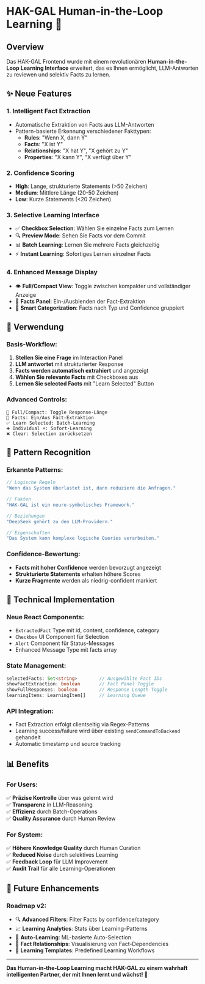 # HAK-GAL Human-in-the-Loop Learning 🧠

## Overview

Das HAK-GAL Frontend wurde mit einem revolutionären **Human-in-the-Loop Learning Interface** erweitert, das es Ihnen ermöglicht, LLM-Antworten zu reviewen und selektiv Facts zu lernen.

## ✨ Neue Features

### 1. **Intelligent Fact Extraction**
- Automatische Extraktion von Facts aus LLM-Antworten
- Pattern-basierte Erkennung verschiedener Fakttypen:
  - **Rules**: "Wenn X, dann Y"
  - **Facts**: "X ist Y" 
  - **Relationships**: "X hat Y", "X gehört zu Y"
  - **Properties**: "X kann Y", "X verfügt über Y"

### 2. **Confidence Scoring**
- **High**: Lange, strukturierte Statements (>50 Zeichen)
- **Medium**: Mittlere Länge (20-50 Zeichen)  
- **Low**: Kurze Statements (<20 Zeichen)

### 3. **Selective Learning Interface**
- ✅ **Checkbox Selection**: Wählen Sie einzelne Facts zum Lernen
- 🔍 **Preview Mode**: Sehen Sie Facts vor dem Commit  
- 📊 **Batch Learning**: Lernen Sie mehrere Facts gleichzeitig
- ⚡ **Instant Learning**: Sofortiges Lernen einzelner Facts

### 4. **Enhanced Message Display**
- 👁️ **Full/Compact View**: Toggle zwischen kompakter und vollständiger Anzeige
- 🧠 **Facts Panel**: Ein-/Ausblenden der Fact-Extraktion
- 🎯 **Smart Categorization**: Facts nach Typ und Confidence gruppiert

## 🚀 Verwendung

### Basis-Workflow:
1. **Stellen Sie eine Frage** im Interaction Panel
2. **LLM antwortet** mit strukturierter Response
3. **Facts werden automatisch extrahiert** und angezeigt
4. **Wählen Sie relevante Facts** mit Checkboxes aus
5. **Lernen Sie selected Facts** mit "Learn Selected" Button

### Advanced Controls:
```
🔘 Full/Compact: Toggle Response-Länge
🧠 Facts: Ein/Aus Fact-Extraktion  
✅ Learn Selected: Batch-Learning
➕ Individual +: Sofort-Learning
❌ Clear: Selection zurücksetzen
```

## 🎯 Pattern Recognition

### Erkannte Patterns:
```javascript
// Logische Regeln
"Wenn das System überlastet ist, dann reduziere die Anfragen."

// Fakten  
"HAK-GAL ist ein neuro-symbolisches Framework."

// Beziehungen
"DeepSeek gehört zu den LLM-Providern."

// Eigenschaften
"Das System kann komplexe logische Queries verarbeiten."
```

### Confidence-Bewertung:
- **Facts mit hoher Confidence** werden bevorzugt angezeigt
- **Strukturierte Statements** erhalten höhere Scores
- **Kurze Fragmente** werden als niedrig-confident markiert

## 🔧 Technical Implementation

### Neue React Components:
- `ExtractedFact` Type mit id, content, confidence, category
- `Checkbox` UI Component für Selection
- `Alert` Component für Status-Messages
- Enhanced Message Type mit facts array

### State Management:
```typescript
selectedFacts: Set<string>        // Ausgewählte Fact IDs
showFactExtraction: boolean       // Fact Panel Toggle  
showFullResponses: boolean        // Response Length Toggle
learningItems: LearningItem[]     // Learning Queue
```

### API Integration:
- Fact Extraction erfolgt clientseitig via Regex-Patterns
- Learning success/failure wird über existing `sendCommandToBackend` gehandelt
- Automatic timestamp und source tracking

## 📊 Benefits

### For Users:
✅ **Präzise Kontrolle** über was gelernt wird  
✅ **Transparenz** in LLM-Reasoning  
✅ **Effizienz** durch Batch-Operations  
✅ **Quality Assurance** durch Human Review

### For System:
✅ **Höhere Knowledge Quality** durch Human Curation  
✅ **Reduced Noise** durch selektives Learning  
✅ **Feedback Loop** für LLM Improvement  
✅ **Audit Trail** für alle Learning-Operationen

## 🚀 Future Enhancements

### Roadmap v2:
- 🔍 **Advanced Filters**: Filter Facts by confidence/category
- 📈 **Learning Analytics**: Stats über Learning-Patterns  
- 🤖 **Auto-Learning**: ML-basierte Auto-Selection
- 🔗 **Fact Relationships**: Visualisierung von Fact-Dependencies
- 💾 **Learning Templates**: Predefined Learning Workflows

---

**Das Human-in-the-Loop Learning macht HAK-GAL zu einem wahrhaft intelligenten Partner, der mit Ihnen lernt und wächst! 🎯**
